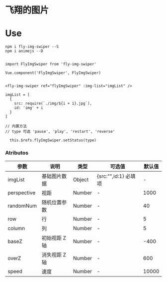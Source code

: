 <!--
 * @Author: your name
 * @Date: 2021-05-07 16:29:33
 * @LastEditTime: 2021-05-08 15:51:41
 * @LastEditors: Please set LastEditors
 * @Description: In User Settings Edit
 * @FilePath: /fly-img-swiper/README.md
-->
# 飞翔的图片

# Use 

```
npm i fly-img-swiper --S
npm i animejs --D


import FlyImgSwiper from 'fly-img-swiper'

Vue.component('FlyImgSwiper', FlyImgSwiper)


<fly-img-swiper ref="flyImgSwiper" :img-list="imgList" />

imgList = [
  {
    src: require(`./img/${i + 1}.jpg`),
    id: 'img' + i
  }
]

// 内置方法
// type 可选 'pause', 'play', 'restart', 'reverse'

  this.$refs.flyImgSwiper.setStatus(type)

```

### Atributos
| 参数      | 说明          | 类型      | 可选值                           | 默认值  |
|---------- |-------------- |---------- |--------------------------------  |-------- |
| imgList | 基础图片数据 | Object | {src:"",id:1} 必填项 | - |
| perspective | 视距 | Number | - | 1000 |
| randomNum | 随机位置参数 | Number | - | 40 |
| row | 行 | Number | - | 5 |
| column | 列 | Number | - | 5 |
| baseZ | 初始视距 Z轴 | Number | - | -400 |
| overZ | 消失视距 Z轴 | Number | - | 600 |
| speed | 速度 | Number | - | 10000 |

